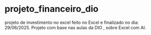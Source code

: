 # projeto_financeiro_dio
projeto de investimento no excel
feito no Excel e finalizado no dia: 29/06/2025.  Projeto com base nas aulas da DIO , sobre Excel com AI.
